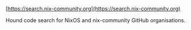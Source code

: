 [https://search.nix-community.org](https://search.nix-community.org)

Hound code search for NixOS and nix-community GitHub organisations.
